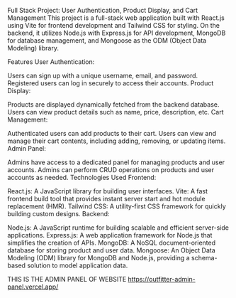 Full Stack Project: User Authentication, Product Display, and Cart Management
This project is a full-stack web application built with React.js using Vite for frontend development and Tailwind CSS for styling. On the backend, it utilizes Node.js with Express.js for API development, MongoDB for database management, and Mongoose as the ODM (Object Data Modeling) library.

Features
User Authentication:

Users can sign up with a unique username, email, and password.
Registered users can log in securely to access their accounts.
Product Display:

Products are displayed dynamically fetched from the backend database.
Users can view product details such as name, price, description, etc.
Cart Management:

Authenticated users can add products to their cart.
Users can view and manage their cart contents, including adding, removing, or updating items.
Admin Panel:

Admins have access to a dedicated panel for managing products and user accounts.
Admins can perform CRUD operations on products and user accounts as needed.
Technologies Used
Frontend:

React.js: A JavaScript library for building user interfaces.
Vite: A fast frontend build tool that provides instant server start and hot module replacement (HMR).
Tailwind CSS: A utility-first CSS framework for quickly building custom designs.
Backend:

Node.js: A JavaScript runtime for building scalable and efficient server-side applications.
Express.js: A web application framework for Node.js that simplifies the creation of APIs.
MongoDB: A NoSQL document-oriented database for storing product and user data.
Mongoose: An Object Data Modeling (ODM) library for MongoDB and Node.js, providing a schema-based solution to model application data.

THIS IS THE ADMIN PANEL OF WEBSITE 
https://outfitter-admin-panel.vercel.app/
